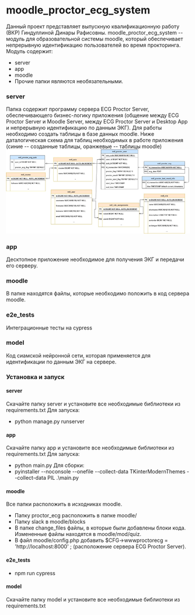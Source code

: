# moodle_proctor_ecg_system
Данный проект представляет выпускную квалификационную работу (ВКР) Гиндуллиной Динары Рафисовны.
moodle_proctor_ecg_system -- модуль для образовательной системы moodle, который обеспечивает непрерывную идентификацию пользователей во время прокторинга.
Модуль содержит:
- server
- app
- moodle
- Прочие папки являются необязательными.
### server
Папка содержит программу сервера ECG Proctor Server, обеспечивающего бизнес-логику приложения (общение между ECG Proctor Server и Moodle Server, между ECG Proctor Server и Desktop App и непрерывную идентификацию по данным ЭКГ).
Для работы необходимо создать таблицы в базе данных moodle. Ниже даталогическая схема для таблиц необходимых в работе приложения (синие -- созданные таблицы, оранжевые -- таблицы moodle)
![img.png](img.png)
### app
Десктопное приложение необходимое для получения ЭКГ и передачи его серверу.
### moodle
В папке находятся файлы, которые необходимо положить в код сервера moodle.
### e2e_tests
Интеграционные тесты на cypress
### model
Код сиамской нейронной сети, которая применяется для идентификации по данным ЭКГ на сервере.
### Установка и запуск
#### server
Скачайте папку server и установите все необходимые библиотеки из requirements.txt
Для запуска:
- python manage.py runserver
#### app
Скачайте папку app и установите все необходимые библиотеки из requirements.txt
Для запуска:
- python main.py
Для сборки:
- pyinstaller --noconsole --onefile --collect-data TKinterModernThemes --collect-data PIL .\main.py
#### moodle
Все папки расположить в исходниках moodle.
- Папку proctor_ecg расположить в папке moodle/
- Папку slack в moodle/blocks
- В папке change_files файлы, в которые были добавлены блоки кода. Измененные файлы находятся в moodle/mod/quiz. 
- В файл moodle/config.php добавить $CFG->wwwproctorecg = 'http://localhost:8000' ; (расположение сервера ECG Proctor Server).
#### e2e_tests
- npm run cypress
#### model
Скачайте папку model и установите все необходимые библиотеки из requirements.txt